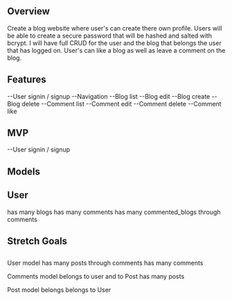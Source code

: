 ## Overview

Create a blog website where user's can create there own profile. Users will be able to create a secure password that will be hashed and salted with bcrypt. I will have full CRUD for the user and the blog that belongs the user that has logged on. User's can like a blog as well as leave a comment on the blog.

## Features

--User signin / signup
--Navigation
--Blog list
--Blog edit
--Blog create
--Blog delete
--Comment list
--Comment edit
--Comment delete
--Comment like

## MVP

--User signin / signup

## Models

## User

has many blogs
has many comments
has many commented_blogs through comments

## Stretch Goals

##

User model has many posts through comments
has many comments

Comments model belongs to user and to Post
has many posts

Post model belongs belongs to User
